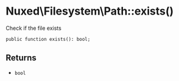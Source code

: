 # Nuxed\\Filesystem\\Path::exists()




Check if the file exists




``` Hack
public function exists(): bool;
```




## Returns




+ ` bool `